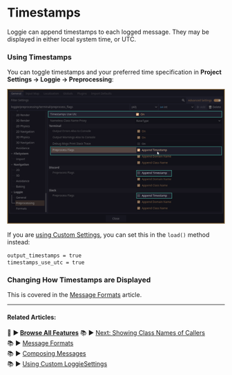 # Timestamps

Loggie can append timestamps to each logged message.
They may be displayed in either local system time, or UTC.

### Using Timestamps

You can toggle timestamps and your preferred time specification in **Project Settings -> Loggie -> Preprocessing**:

![](../../assets/screenshots/timestamp_options.png)

If you are [using Custom Settings](../customization/CUSTOM_SETTINGS.md), you can set this in the `load()` method instead:

```
output_timestamps = true
timestamps_use_utc = true
```

### Changing How Timestamps are Displayed

This is covered in the [Message Formats](../customization/MESSAGE_FORMATS.md) article.

---
#### Related Articles:
👀 **► [Browse All Features](../ALL_FEATURES.md)** 📚 ►  [Next: Showing Class Names of Callers](CLASS_NAME_DERIVATION.md)  
📚 ► [Message Formats](../customization/MESSAGE_FORMATS.md)  
📚 ► [Composing Messages](COMPOSE_AND_OUTPUT_MESSAGES.md)  
📚 ► [Using Custom LoggieSettings](../customization/CUSTOM_SETTINGS.md)  